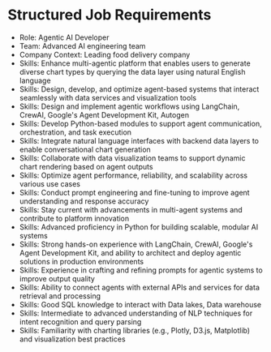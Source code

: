 # Structured Job Requirements

- Role: Agentic AI Developer
- Team: Advanced AI engineering team
- Company Context: Leading food delivery company
- Skills: Enhance multi-agentic platform that enables users to generate diverse chart types by querying the data layer using natural English language
- Skills: Design, develop, and optimize agent-based systems that interact seamlessly with data services and visualization tools
- Skills: Design and implement agentic workflows using LangChain, CrewAI, Google's Agent Development Kit, Autogen
- Skills: Develop Python-based modules to support agent communication, orchestration, and task execution
- Skills: Integrate natural language interfaces with backend data layers to enable conversational chart generation
- Skills: Collaborate with data visualization teams to support dynamic chart rendering based on agent outputs
- Skills: Optimize agent performance, reliability, and scalability across various use cases
- Skills: Conduct prompt engineering and fine-tuning to improve agent understanding and response accuracy
- Skills: Stay current with advancements in multi-agent systems and contribute to platform innovation
- Skills: Advanced proficiency in Python for building scalable, modular AI systems
- Skills: Strong hands-on experience with LangChain, CrewAI, Google's Agent Development Kit, and ability to architect and deploy agentic solutions in production environments
- Skills: Experience in crafting and refining prompts for agentic systems to improve output quality
- Skills: Ability to connect agents with external APIs and services for data retrieval and processing
- Skills: Good SQL knowledge to interact with Data lakes, Data warehouse
- Skills: Intermediate to advanced understanding of NLP techniques for intent recognition and query parsing
- Skills: Familiarity with charting libraries (e.g., Plotly, D3.js, Matplotlib) and visualization best practices